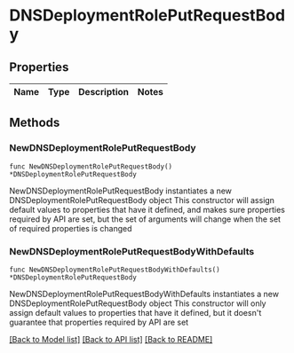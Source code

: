 # DNSDeploymentRolePutRequestBody

## Properties

Name | Type | Description | Notes
------------ | ------------- | ------------- | -------------

## Methods

### NewDNSDeploymentRolePutRequestBody

`func NewDNSDeploymentRolePutRequestBody() *DNSDeploymentRolePutRequestBody`

NewDNSDeploymentRolePutRequestBody instantiates a new DNSDeploymentRolePutRequestBody object
This constructor will assign default values to properties that have it defined,
and makes sure properties required by API are set, but the set of arguments
will change when the set of required properties is changed

### NewDNSDeploymentRolePutRequestBodyWithDefaults

`func NewDNSDeploymentRolePutRequestBodyWithDefaults() *DNSDeploymentRolePutRequestBody`

NewDNSDeploymentRolePutRequestBodyWithDefaults instantiates a new DNSDeploymentRolePutRequestBody object
This constructor will only assign default values to properties that have it defined,
but it doesn't guarantee that properties required by API are set


[[Back to Model list]](../README.md#documentation-for-models) [[Back to API list]](../README.md#documentation-for-api-endpoints) [[Back to README]](../README.md)


